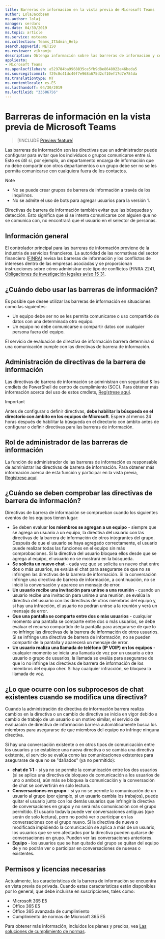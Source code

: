 ```yaml
---
title: Barreras de información en la vista previa de Microsoft Teams
author: LolaJacobsen
ms.author: lolaj
manager: serdars
ms.date: 04/30/2019
ms.topic: article
ms.service: msteams
ms.collection: Teams_ITAdmin_Help
search.appverid: MET150
ms.reviewer: vikramju
description: Obtenga información sobre las barreras de información y cómo afectan a los equipos.
appliesto:
- Microsoft Teams
ms.openlocfilehash: a529784ba9968835ce5fb9d8e8648022e46beda5
ms.sourcegitcommit: f29c0c41dc40f7e968a675d2cf10ef17d7e784da
ms.translationtype: MT
ms.contentlocale: es-ES
ms.lasthandoff: 04/30/2019
ms.locfileid: "33506756"
---
```

# <a name="information-barriers-in-microsoft-teams-preview"></a>Barreras de información en la vista previa de Microsoft Teams

> [!INCLUDE [Preview feature](includes/preview-feature.md)]

Las barreras de información son las directivas que un administrador puede configurar para evitar que los individuos o grupos comunicarse entre sí. Esto es útil si, por ejemplo, un departamento encarga de información que no debe compartir con otros departamentos o un grupo debe ser no se les permita comunicarse con cualquiera fuera de los contactos.

> [!NOTE]
> - No se puede crear grupos de barrera de información a través de los inquilinos.
> - No se admite el uso de bots para agregar usuarios para la versión 1.

Directivas de barrera de información también evitar que las búsquedas y detección. Esto significa que si se intenta comunicarse con alguien que no se comunica con, no encontrará que el usuario en el selector de personas.

## <a name="background"></a>Información general

El controlador principal para las barreras de información proviene de la industria de servicios financieros. La autoridad de las normativas del sector financiero ([FINRA]( http://www.finra.org/)) revisa las barreras de información y los conflictos de intereses dentro de las empresas asociadas y se proporcionan instrucciones sobre cómo administrar este tipo de conflictos (FINRA 2241, [Obligaciones de investigación legales aviso 15 31](http://www.finra.org/sites/default/files/Regulatory-Notice-15-31_0.pdf).  

## <a name="when-should-i-use-information-barriers"></a>¿Cuándo debo usar las barreras de información?

Es posible que desee utilizar las barreras de información en situaciones como las siguientes:

- Un equipo debe ser no se les permita comunicarse o uso compartido de datos con una determinada otro equipo.
- Un equipo no debe comunicarse o compartir datos con cualquier persona fuera del equipo.

El servicio de evaluación de directiva de información barrera determina si una comunicación cumple con las directivas de barrera de información. 

## <a name="managing-information-barrier-policies"></a>Administración de directivas de la barrera de información

Las directivas de barrera de información se administran con seguridad & los cmdlets de PowerShell de centro de cumplimiento (SCC). Para obtener más información acerca del uso de estos cmdlets, [Regístrese aquí](https://forms.office.com/Pages/ResponsePage.aspx?id=v4j5cvGGr0GRqy180BHbR1UzUQTEgHVPtD9W5uih2OlUMEwwUzhJSktIMUw2SDJJOE5FT1lTVzVTSS4u).

> [!IMPORTANT]
> Antes de configurar o definir directivas, **debe habilitar la búsqueda en el directorio con ámbito en los equipos de Microsoft**. Espere al menos 24 horas después de habilitar la búsqueda en el directorio con ámbito antes de configurar o definir directivas para las barreras de información.

## <a name="information-barriers-administrator-role"></a>Rol de administrador de las barreras de información

La función de administrador de las barreras de información es responsable de administrar las directivas de barrera de información. Para obtener más información acerca de esta función y participar en la vista previa, [Regístrese aquí](https://forms.office.com/Pages/ResponsePage.aspx?id=v4j5cvGGr0GRqy180BHbR1UzUQTEgHVPtD9W5uih2OlUMEwwUzhJSktIMUw2SDJJOE5FT1lTVzVTSS4u).

## <a name="when-are-information-barrier-policies-checked"></a>¿Cuándo se deben comprobar las directivas de barrera de información?

Directivas de barrera de información se comprueban cuando los siguientes eventos de los equipos tienen lugar:

- Se deben evaluar **los miembros se agregan a un equipo** - siempre que se agrega un usuario a un equipo, la directiva del usuario con las directivas de la barrera de información de otros integrantes del grupo. Después de que el usuario se haya agregado correctamente, el usuario puede realizar todas las funciones en el equipo sin más comprobaciones. Si la directiva del usuario bloquea ellos desde que se agrega al equipo, el usuario no se mostrará en la búsqueda.
- **Se solicita un nuevo chat** - cada vez que se solicita un nuevo chat entre dos o más usuarios, se evalúa el chat para asegurarse de que no se infringen las directivas de la barrera de información. Si la conversación infringe una directiva de barrera de información, a continuación, no se inició la conversación y aparece un mensaje de error.
- **Un usuario recibe una invitación para unirse a una reunión** - cuando un usuario recibe una invitación para unirse a una reunión, se evalúa la directiva del usuario con las directivas de otros miembros del equipo y, si hay una infracción, el usuario no podrán unirse a la reunión y verá un mensaje de error.
- **Que una pantalla se comparte entre dos o más usuarios** - cualquier momento una pantalla se comparte entre dos o más usuarios, se debe evaluar el recurso compartido de la pantalla para asegurarse de que lo no infringe las directivas de la barrera de información de otros usuarios. Si se infringe una directiva de barrera de información, no se pueden compartir de la pantalla y aparecerá un mensaje de error.
- **Un usuario realiza una llamada de teléfono (IP VOIP) en los equipos** - cualquier momento se inicia una llamada de voz por un usuario a otro usuario o grupo de usuarios, la llamada se evalúa para asegurarse de que lo no infringe las directivas de barrera de información de los miembros del equipo oher. Si hay cualquier infracción, se bloquea la llamada de voz.

## <a name="what-happens-to-existing-chat-threads-when-a-policy-is-changed"></a>¿Lo que ocurre con los subprocesos de chat existentes cuando se modifica una directiva?

Cuando la administración de directiva de información barrera realiza cambios en la directiva o un cambio de directiva se inicia en vigor debido a cambio de trabajo de un usuario o un motivo similar, el servicio de evaluación de directiva de información barrera automáticamente busca los miembros para asegurarse de que miembros del equipo no infringe ninguna directiva. 

Si hay una conversación existente o en otros tipos de comunicación entre los usuarios y se establece una nueva directiva o se cambia una directiva existente, el servicio se evalúa como las comunicaciones existentes para asegurarse de que no se "dañados" (ya no permitido): 

- **chat de 1:1** - si ya no se permite la comunicación entre los dos usuarios (si se aplica una directiva de bloqueo de comunicación a los usuarios de uno o ambos), aún más se bloquea la comunicación y la conversación de chat se convertirán en solo lectura.
- **Conversaciones en grupo** - si ya no se permite la comunicación de un usuario al grupo (por ejemplo, si un usuario cambia los trabajos), puede quitar el usuario junto con los demás usuarios que infringir la directiva de conversaciones en grupo y no será más comunicación con el grupo permitido. El usuario todavía puede ver conversaciones antiguas (que serán de solo lectura), pero no podrá ver o participar en las conversaciones con el grupo nuevo. Si la directiva de nueva o modificada impidiendo la comunicación se aplica a más de un usuario, los usuarios que se ven afectados por la directiva pueden quitarse de conversaciones en grupo. Pueden ver las conversaciones anteriores. 
- **Equipo** - los usuarios que se han quitado del grupo se quitan del equipo de y no podrán ver o participar en conversaciones de nuevas o existentes.

## <a name="required-licenses-and-permissions"></a>Permisos y licencias necesarias

Actualmente, las características de la barrera de información se encuentra en vista previa de privada. Cuando estas características están disponibles por lo general, que debe incluirse en suscripciones, tales como:

- Microsoft 365 E5
- Office 365 E5
- Office 365 avanzada de cumplimiento
- Cumplimiento de normas de Microsoft 365 E5

Para obtener más información, incluidos los planes y precios, vea [Las soluciones de cumplimiento de normas](https://products.office.com/business/security-and-compliance/compliance-solutions?rtc=1).